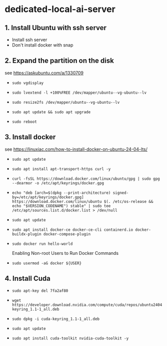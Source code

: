 # dedicated-local-ai-server

## 1. Install Ubuntu with ssh server
- Install ssh server
- Don't install docker with snap

## 2. Expand the partition on the disk
  see https://askubuntu.com/a/1330709
*     sudo vgdisplay
*     sudo lvextend -l +100%FREE /dev/mapper/ubuntu--vg-ubuntu--lv
*     sudo resize2fs /dev/mapper/ubuntu--vg-ubuntu--lv
*     sudo apt update && sudo apt upgrade
*     sudo reboot
## 3. Install docker
  see https://linuxiac.com/how-to-install-docker-on-ubuntu-24-04-lts/
*     sudo apt update
*     sudo apt install apt-transport-https curl -y
*     curl -fsSL https://download.docker.com/linux/ubuntu/gpg | sudo gpg --dearmor -o /etc/apt/keyrings/docker.gpg
*     echo "deb [arch=$(dpkg --print-architecture) signed-by=/etc/apt/keyrings/docker.gpg] https://download.docker.com/linux/ubuntu $(. /etc/os-release && echo "$VERSION_CODENAME") stable" | sudo tee /etc/apt/sources.list.d/docker.list > /dev/null
*     sudo apt update
*     sudo apt install docker-ce docker-ce-cli containerd.io docker-buildx-plugin docker-compose-plugin
*     sudo docker run hello-world
  Enabling Non-root Users to Run Docker Commands
*     sudo usermod -aG docker ${USER}
## 4. Install Cuda 
*     sudo apt-key del 7fa2af80
*     wget https://developer.download.nvidia.com/compute/cuda/repos/ubuntu2404/x86_64/cuda-keyring_1.1-1_all.deb
*     sudo dpkg -i cuda-keyring_1.1-1_all.deb
*     sudo apt update
*     sudo apt install cuda-toolkit nvidia-cuda-toolkit -y
